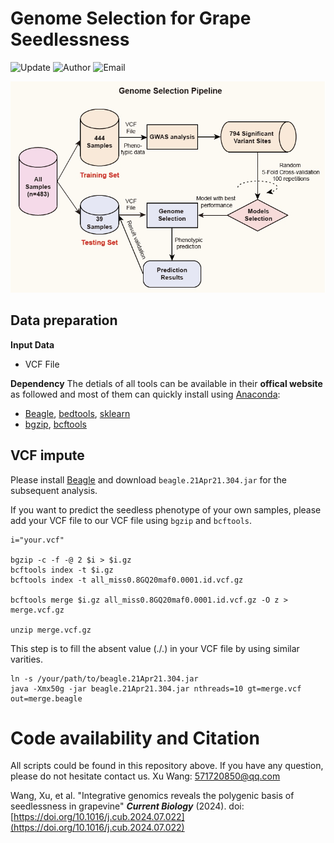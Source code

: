 # Genome Selection for Grape Seedlessness
![Update](https://img.shields.io/badge/Update-31/07/2024-green?logo=github)
![Author](https://img.shields.io/badge/Author-Xu.Wang-orange)
![Email](https://img.shields.io/badge/Email-571720850@qq.com-blue?)

![Genome Selection](https://github.com/Immortal2333/Genome_Selection_for_Grape_Seedlessness/blob/main/WorkFlow.png)

## Data preparation
**Input Data**
* VCF File

**Dependency**
The detials of all tools can be available in their **offical website** as followed and most of them can quickly install using [Anaconda](https://anaconda.org/):
* [Beagle](https://anaconda.org/bioconda/beagle), [bedtools](https://anaconda.org/bioconda/bedtools), [sklearn](https://scikit-learn.org/)
* [bgzip](https://anaconda.org/bioconda/pbgzip), [bcftools](https://anaconda.org/bioconda/bcftools)

## VCF impute
Please install [Beagle](https://anaconda.org/bioconda/beagle) and download `beagle.21Apr21.304.jar` for the subsequent analysis.

If you want to predict the seedless phenotype of your own samples, please add your VCF file to our VCF file using `bgzip` and `bcftools`.
```
i="your.vcf"

bgzip -c -f -@ 2 $i > $i.gz
bcftools index -t $i.gz
bcftools index -t all_miss0.8GQ20maf0.0001.id.vcf.gz

bcftools merge $i.gz all_miss0.8GQ20maf0.0001.id.vcf.gz -O z >  merge.vcf.gz

unzip merge.vcf.gz
```
This step is to fill the absent value (./.) in your VCF file by using similar varities. 
```
ln -s /your/path/to/beagle.21Apr21.304.jar
java -Xmx50g -jar beagle.21Apr21.304.jar nthreads=10 gt=merge.vcf out=merge.beagle
```


# Code availability and Citation
All scripts could be found in this repository above. If you have any question, please do not hesitate contact us. Xu Wang: 571720850@qq.com

Wang, Xu, et al. "Integrative genomics reveals the polygenic basis of seedlessness in grapevine" ***Current Biology*** (2024). doi: [https://doi.org/10.1016/j.cub.2024.07.022](https://doi.org/10.1016/j.cub.2024.07.022)
